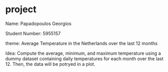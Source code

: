 # project
Name: Papadopoulos Georgios

Student Number: 5955157

theme: Average Temperature in the Netherlands over the last 12 months

Idea: Compute the average, minimum, and maximum temperature using a dummy dataset containing daily temperatures for each month over the last 12. Then, the data will be potryed in a plot.

